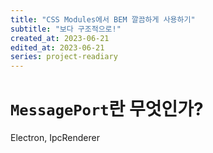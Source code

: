 ```yaml
---
title: "CSS Modules에서 BEM 깔끔하게 사용하기"
subtitle: "보다 구조적으로!"
created_at: 2023-06-21
edited_at: 2023-06-21
series: project-readiary
---
```


# `MessagePort`란 무엇인가?

Electron, IpcRenderer
